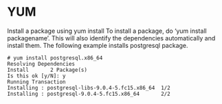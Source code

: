 # YUM

Install a package using yum install
To install a package, do ‘yum install packagename’. This will also identify the dependencies automatically and install them.
The following example installs postgresql package.
```
# yum install postgresql.x86_64
Resolving Dependencies
Install       2 Package(s)
Is this ok [y/N]: y
Running Transaction
Installing : postgresql-libs-9.0.4-5.fc15.x86_64  1/2
Installing : postgresql-9.0.4-5.fc15.x86_64       2/2
```